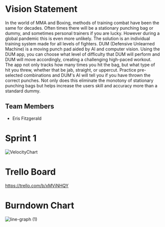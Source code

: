 # Vision Statement
In the world of MMA and Boxing, methods of training combat have been the same for decades. Often times there will be a stationary punching bag or dummy, and sometimes personal trainers if you are lucky. However during a global pandemic this is even more unlikely. The solution is an individual training system made for all levels of fighters. DUM (Defensive Unlearned Machine) is a moving punch pad aided by AI and computer vision. Using the DUM app, you can choose what level of difficulty that DUM will perform and DUM will move accordingly, creating a challenging high-paced workout. The app not only tracks how many times you hit the bag, but what type of hit you threw, whether that be jab, straight, or uppercut. Practice pre-selected combinations and DUM's AI will tell you if you have thrown the correct punches. Not only does this eliminate the monotony of stationary punching bags but helps increase the users skill and accuracy more than a standard dummy.

## Team Members
  * Eris Fitzgerald


# Sprint 1
![VelocityChart](https://user-images.githubusercontent.com/65682018/107084503-23b1b880-67c5-11eb-9e97-091a8c1b8026.png)

# Trello Board
https://trello.com/b/xMViNHQY
# Burndown Chart
![line-graph (1)](https://user-images.githubusercontent.com/78665808/107131284-fb988700-68a2-11eb-9370-27b03f8ae754.png)
